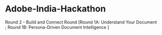 # Adobe-India-Hackathon
Round 2 - Build and Connect Round [Round 1A: Understand Your Document ; Round 1B: Persona-Driven Document Intelligence  ]
